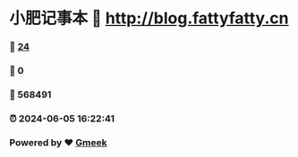 # 小肥记事本 :link: http://blog.fattyfatty.cn 
### :page_facing_up: [24](http://blog.fattyfatty.cn/tag.html) 
### :speech_balloon: 0 
### :hibiscus: 568491 
### :alarm_clock: 2024-06-05 16:22:41 
### Powered by :heart: [Gmeek](https://github.com/Meekdai/Gmeek)
